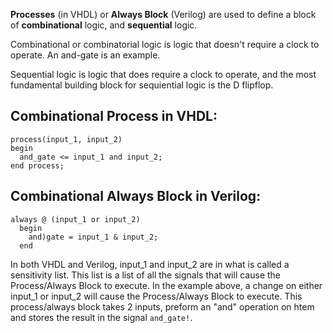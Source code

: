 **Processes** (in VHDL) or **Always Block** (Verilog) are used to define a block of **combinational** logic, and **sequential** logic.

Combinational or combinatorial logic is logic that doesn't require a clock to operate. An and-gate is an example.

Sequential logic is logic that does require a clock to operate, and the most fundamental building block for sequiential logic is the D flipflop.

## Combinational Process in VHDL:

```
process(input_1, input_2)
begin
  and_gate <= input_1 and input_2;
end process;
```

## Combinational Always Block in Verilog:
```
always @ (input_1 or input_2)
  begin
    and)gate = input_1 & input_2;
  end
```

In both VHDL and Verilog, input_1 and input_2 are in what is called a sensitivity list. This list is a list of all the signals that will cause the Process/Always Block to execute. In the example above, a change on either input_1 or input_2 will cause the Process/Always Block to execute. This process/always block takes 2 inputs, preform an "and" operation on htem and stores the result in the signal `and_gate!`. 

